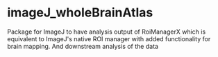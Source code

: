 # imageJ_wholeBrainAtlas
Package for ImageJ to have analysis output of RoiManagerX which is equivalent to ImageJ's native ROI manager with added functionality for brain mapping. And downstream analysis of the data
